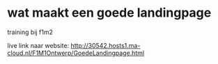 # wat maakt een goede landingpage
training bij f1m2
 
live link naar website: http://30542.hosts1.ma-cloud.nl/F1M1Ontwerp/GoedeLandingpage.html